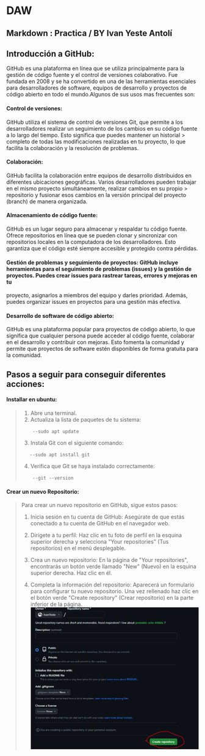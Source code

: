 # **DAW**
## Markdown : Practica / BY Ivan Yeste Antolí

## **Introducción a GitHub**:

GitHub es una plataforma en línea que se utiliza principalmente para la gestión de código fuente y el control de versiones colaborativo. Fue fundada en 2008 y se ha convertido en una de las herramientas esenciales para desarrolladores de software, equipos de desarrollo y proyectos de código abierto en todo el mundo.Algunos de sus usos mas frecuentes son:

 #### Control de versiones:
 GitHub utiliza el sistema de control de versiones Git, que permite a los desarrolladores realizar un seguimiento de los cambios en su código fuente a lo largo del tiempo. Esto significa que puedes mantener un historial > completo de todas las modificaciones realizadas en tu proyecto, lo que facilita la colaboración y la resolución de problemas.

 #### Colaboración: 
 GitHub facilita la colaboración entre equipos de desarrollo distribuidos en diferentes ubicaciones geográficas. Varios desarrolladores pueden trabajar en el mismo proyecto simultáneamente, realizar cambios en su propio > repositorio y fusionar esos cambios en la versión principal del proyecto (branch) de manera organizada.

 #### Almacenamiento de código fuente:
 GitHub es un lugar seguro para almacenar y respaldar tu código fuente. Ofrece repositorios en línea que se pueden clonar y sincronizar con repositorios locales en la computadora de los desarrolladores. Esto garantiza
 que el código esté siempre accesible y protegido contra pérdidas.

 #### Gestión de problemas y seguimiento de proyectos: GitHub incluye herramientas para el seguimiento de problemas (issues) y la gestión de proyectos. Puedes crear issues para rastrear tareas, errores y mejoras en tu
 proyecto, asignarlos a miembros del equipo y darles prioridad. Además, puedes organizar issues en proyectos para una gestión más efectiva.

 #### Desarrollo de software de código abierto:
 GitHub es una plataforma popular para proyectos de código abierto, lo que significa que cualquier persona puede acceder al código fuente, colaborar en el desarrollo y contribuir con mejoras. Esto fomenta la comunidad y  permite que proyectos de software estén disponibles de forma gratuita para la comunidad.



## **Pasos a seguir para conseguir diferentes acciones**:
 #### Installar en ubuntu:

> 1. Abre una terminal.
> 2. Actualiza la lista de paquetes de tu sistema:
>  ```
>      --sudo apt update
>  ```
> 3. Instala Git con el siguiente comando:
>  ```
>     --sudo apt install git
>
>  ```
> 4. Verifica que Git se haya instalado correctamente:
>  ```
>      --git --version
>
>  ```

 #### Crear un nuevo Repositorio:
>Para crear un nuevo repositorio en GitHub, sigue estos pasos:
>
> 1. Inicia sesión en tu cuenta de GitHub:
> Asegúrate de que estás conectado a tu cuenta de GitHub en el navegador web.
> 
> 2. Dirígete a tu perfil:
> Haz clic en tu foto de perfil en la esquina superior derecha y selecciona "Your repositories" (Tus repositorios) en el menú desplegable.
> 
> 3. Crea un nuevo repositorio:
> En la página de "Your repositories", encontrarás un botón verde llamado "New" (Nuevo) en la esquina superior derecha. Haz clic en él.
> 4. Completa la información del repositorio:
> Aparecerá un formulario para configurar tu nuevo repositorio. Una vez rellenado haz clic en el botón verde "Create repository" (Crear repositorio) en la parte inferior de la página.
> ![Paso](https://github.com/IvanYeste/DAW/blob/main/Paso4.PNG)
